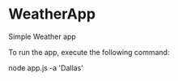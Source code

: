 # WeatherApp
Simple Weather app

To run the app, execute the following command:

node app.js -a 'Dallas'


